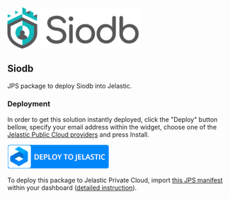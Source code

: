 <img src="images/siodb-logo.png" width="300" alt="Siodb Database Replication"/>

## Siodb

JPS package to deploy Siodb into Jelastic.

### Deployment

In order to get this solution instantly deployed, click the "Deploy" button bellow, specify your email address within the widget, choose one of the [Jelastic Public Cloud providers](https://jelastic.cloud) and press Install.

[![Deploy to Jelastic PaaS](images/deploy-to-jelastic.png)](https://jelastic.com/install-application/?manifest=https%3A%2F%2Fgithub.com%2F%2FSiodb-jelastic%2Fraw%2Fmaster%2Fmanifest.yaml)

To deploy this package to Jelastic Private Cloud, import [this JPS manifest](manifest.yaml) within your dashboard ([detailed instruction](https://docs.jelastic.com/environment-import)).

